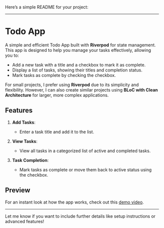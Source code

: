 Here’s a simple README for your project:

---

# Todo App

A simple and efficient Todo App built with **Riverpod** for state management. This app is designed to help you manage your tasks effectively, allowing you to:

- Add a new task with a title and a checkbox to mark it as complete.
- Display a list of tasks, showing their titles and completion status.
- Mark tasks as complete by checking the checkbox.

For small projects, I prefer using **Riverpod** due to its simplicity and flexibility. However, I can also create similar projects using **BLoC with Clean Architecture** for larger, more complex applications.

## Features

1. **Add Tasks**:
    - Enter a task title and add it to the list.

2. **View Tasks**:
    - View all tasks in a categorized list of active and completed tasks.

3. **Task Completion**:
    - Mark tasks as complete or move them back to active status using the checkbox.

## Preview

For an instant look at how the app works, check out this [demo video](https://github.com/parmeetmaster/todoproject/blob/master/git_resources/todo%20app%20video.mp4).

---

Let me know if you want to include further details like setup instructions or advanced features!